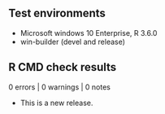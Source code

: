 ## Test environments
* Microsoft windows 10 Enterprise, R 3.6.0
* win-builder (devel and release)

## R CMD check results

0 errors | 0 warnings | 0 notes

* This is a new release.
